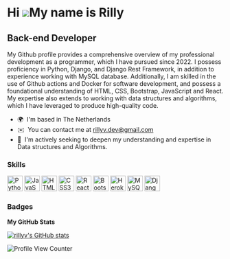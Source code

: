 Hi ![](https://user-images.githubusercontent.com/18350557/176309783-0785949b-9127-417c-8b55-ab5a4333674e.gif)My name is Rilly
=============================================================================================================================

Back-end Developer
------------------

My Github profile provides a comprehensive overview of my professional development as a programmer, which I have pursued since 2022. I possess proficiency in Python, Django, and Django Rest Framework, in addition to experience working with MySQL database. Additionally, I am skilled in the use of Github actions and Docker for software development, and possess a foundational understanding of HTML, CSS, Bootstrap, JavaScript and React. My expertise also extends to working with data structures and algorithms, which I have leveraged to produce high-quality code.

* 🌍  I'm based in The Netherlands
* ✉️  You can contact me at [rillyv.dev@gmail.com](mailto:rillyv.dev@gmail.com)
* 🧠  I'm actively seeking to deepen my understanding and expertise in Data structures and Algorithms.

### Skills


<p align="left">
<a href="https://www.python.org/" target="_blank" rel="noreferrer"><img src="https://raw.githubusercontent.com/danielcranney/readme-generator/main/public/icons/skills/python-colored.svg" width="36" height="36" alt="Python" /></a>
<a href="https://developer.mozilla.org/en-US/docs/Web/JavaScript" target="_blank" rel="noreferrer"><img src="https://raw.githubusercontent.com/danielcranney/readme-generator/main/public/icons/skills/javascript-colored.svg" width="36" height="36" alt="JavaScript" /></a>
<a href="https://developer.mozilla.org/en-US/docs/Glossary/HTML5" target="_blank" rel="noreferrer"><img src="https://raw.githubusercontent.com/danielcranney/readme-generator/main/public/icons/skills/html5-colored.svg" width="36" height="36" alt="HTML5" /></a>
<a href="https://www.w3.org/TR/CSS/#css" target="_blank" rel="noreferrer"><img src="https://raw.githubusercontent.com/danielcranney/readme-generator/main/public/icons/skills/css3-colored.svg" width="36" height="36" alt="CSS3" /></a>
<a href="https://reactjs.org/" target="_blank" rel="noreferrer"><img src="https://raw.githubusercontent.com/danielcranney/readme-generator/main/public/icons/skills/react-colored.svg" width="36" height="36" alt="React" /></a>
<a href="https://getbootstrap.com/" target="_blank" rel="noreferrer"><img src="https://raw.githubusercontent.com/danielcranney/readme-generator/main/public/icons/skills/bootstrap-colored.svg" width="36" height="36" alt="Bootstrap" /></a>
<a href="https://www.heroku.com/" target="_blank" rel="noreferrer"><img src="https://raw.githubusercontent.com/danielcranney/readme-generator/main/public/icons/skills/heroku-colored.svg" width="36" height="36" alt="Heroku" /></a>
<a href="https://www.mysql.com/" target="_blank" rel="noreferrer"><img src="https://raw.githubusercontent.com/danielcranney/readme-generator/main/public/icons/skills/mysql-colored.svg" width="36" height="36" alt="MySQL" /></a>
<a href="https://www.djangoproject.com/" target="_blank" rel="noreferrer"><img src="https://raw.githubusercontent.com/danielcranney/readme-generator/main/public/icons/skills/django-colored.svg" width="36" height="36" alt="Django" /></a>
</p>


### Badges

<b>My GitHub Stats</b>

<a href="http://www.github.com/rillyv"><img src="https://github-readme-stats.vercel.app/api?username=rillyv&show_icons=true&hide=&count_private=true&title_color=84cc16&text_color=ffffff&icon_color=84cc16&bg_color=181824&hide_border=true&show_icons=true" alt="rillyv's GitHub stats" /></a>

![Profile View Counter](https://komarev.com/ghpvc/?username=rillyv)
